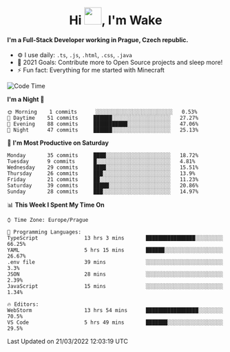 <h1 align="center">Hi <img src="https://raw.githubusercontent.com/MrWakeCZ/MrWakeCZ/master/Hi.gif" width="40px" />, I'm Wake</h1>

#### I'm a Full-Stack Developer working in Prague, Czech republic.
- ⚙️ I use daily: `.ts`, `.js`, `.html`, `.css`, `.java`
- 🥅 2021 Goals: Contribute more to Open Source projects and sleep more!
- ⚡ Fun fact: Everything for me started with Minecraft

<!--START_SECTION:waka-->
![Code Time](http://img.shields.io/badge/Code%20Time-2%2C239%20hrs%2014%20mins-blue)

**I'm a Night 🦉** 

```text
🌞 Morning    1 commits      ░░░░░░░░░░░░░░░░░░░░░░░░░   0.53% 
🌆 Daytime    51 commits     ██████░░░░░░░░░░░░░░░░░░░   27.27% 
🌃 Evening    88 commits     ███████████░░░░░░░░░░░░░░   47.06% 
🌙 Night      47 commits     ██████░░░░░░░░░░░░░░░░░░░   25.13%

```
📅 **I'm Most Productive on Saturday** 

```text
Monday       35 commits     ████░░░░░░░░░░░░░░░░░░░░░   18.72% 
Tuesday      9 commits      █░░░░░░░░░░░░░░░░░░░░░░░░   4.81% 
Wednesday    29 commits     ████░░░░░░░░░░░░░░░░░░░░░   15.51% 
Thursday     26 commits     ███░░░░░░░░░░░░░░░░░░░░░░   13.9% 
Friday       21 commits     ██░░░░░░░░░░░░░░░░░░░░░░░   11.23% 
Saturday     39 commits     █████░░░░░░░░░░░░░░░░░░░░   20.86% 
Sunday       28 commits     ███░░░░░░░░░░░░░░░░░░░░░░   14.97%

```


📊 **This Week I Spent My Time On** 

```text
⌚︎ Time Zone: Europe/Prague

💬 Programming Languages: 
TypeScript               13 hrs 3 mins       ████████████████░░░░░░░░░   66.25% 
YAML                     5 hrs 15 mins       ██████░░░░░░░░░░░░░░░░░░░   26.67% 
.env file                39 mins             ░░░░░░░░░░░░░░░░░░░░░░░░░   3.3% 
JSON                     28 mins             ░░░░░░░░░░░░░░░░░░░░░░░░░   2.39% 
JavaScript               15 mins             ░░░░░░░░░░░░░░░░░░░░░░░░░   1.34%

🔥 Editors: 
WebStorm                 13 hrs 54 mins      █████████████████░░░░░░░░   70.5% 
VS Code                  5 hrs 49 mins       ███████░░░░░░░░░░░░░░░░░░   29.5%

```


 Last Updated on 21/03/2022 12:03:19 UTC
<!--END_SECTION:waka-->
